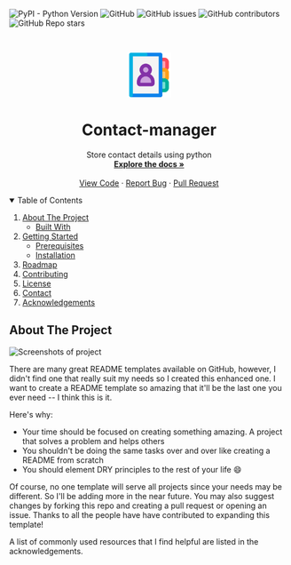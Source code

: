 
![PyPI - Python Version](https://img.shields.io/pypi/pyversions/Pillow?logo=python)
![GitHub](https://img.shields.io/github/license/KarthikUdyawar/Contact-manager)
![GitHub issues](https://img.shields.io/github/issues-raw/KarthikUdyawar/Contact-manager)
![GitHub contributors](https://img.shields.io/github/contributors/KarthikUdyawar/Contact-manager)
![GitHub Repo stars](https://img.shields.io/github/stars/KarthikUdyawar/Contact-manager)

<!-- PROJECT LOGO -->
<br />
<p align="center">
  <a href="https://github.com/KarthikUdyawar/Contact-manager">
    <img src="app\Image\icon\icon2.png" alt="Logo" width="80" height="80">
  </a>

  <h1 align="center"><b>Contact-manager</b></h1>

  <p align="center">
    Store contact details using python
    <br />
    <a href="https://github.com/KarthikUdyawar/Contact-manager/blob/main/README.md"><strong>Explore the docs »</strong></a>
    <br />
    <br />
    <a href="https://github.com/KarthikUdyawar/Contact-manager/blob/main/app/main.py">View Code</a>
    ·
    <a href="https://github.com/KarthikUdyawar/Contact-manager/issues">Report Bug</a>
    ·
    <a href="https://github.com/KarthikUdyawar/Contact-manager/pulls">Pull Request</a>
  </p>
</p>


<!-- # Contact-manager
 Store contact details using python -->

 
<!-- TABLE OF CONTENTS -->
<details open="open">
  <summary>Table of Contents</summary>
  <ol>
    <li>
      <a href="#about-the-project">About The Project</a>
      <ul>
        <li><a href="#built-with">Built With</a></li>
      </ul>
    </li>
    <li>
      <a href="#getting-started">Getting Started</a>
      <ul>
        <li><a href="#prerequisites">Prerequisites</a></li>
        <li><a href="#installation">Installation</a></li>
      </ul>
    </li>
    <li><a href="#roadmap">Roadmap</a></li>
    <li><a href="#contributing">Contributing</a></li>
    <li><a href="#license">License</a></li>
    <li><a href="#contact">Contact</a></li>
    <li><a href="#acknowledgements">Acknowledgements</a></li>
  </ol>
</details>

<!-- ABOUT THE PROJECT -->
## About The Project

![Screenshots of project]()

There are many great README templates available on GitHub, however, I didn't find one that really suit my needs so I created this enhanced one. I want to create a README template so amazing that it'll be the last one you ever need -- I think this is it.

Here's why:
* Your time should be focused on creating something amazing. A project that solves a problem and helps others
* You shouldn't be doing the same tasks over and over like creating a README from scratch
* You should element DRY principles to the rest of your life :smile:

Of course, no one template will serve all projects since your needs may be different. So I'll be adding more in the near future. You may also suggest changes by forking this repo and creating a pull request or opening an issue. Thanks to all the people have have contributed to expanding this template!

A list of commonly used resources that I find helpful are listed in the acknowledgements.